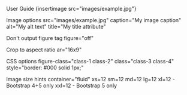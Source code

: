 User Guide
{insertimage src="images/example.jpg"}

Image options
src="images/example.jpg"
caption="My image caption"
alt="My alt text"
title="My title attribute"

Don't output figure tag
figure="off"

Crop to aspect ratio
ar="16x9"

CSS options
figure-class="class-1 class-2"
class="class-3 class-4"
style="border: #000 solid 1px;"

Image size hints
container="fluid"
xs=12
sm=12
md=12
lg=12
xl=12 - Bootstrap 4+5 only
xxl=12 - Bootstrap 5 only
